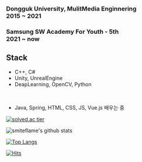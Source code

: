 ### Dongguk University, MulitMedia Enginnering <br> 2015 ~ 2021<br>
### Samsung SW Academy For Youth - 5th<br>  2021 ~ now<br>  

## Stack

- C++, C#
- Unity, UnrealEngine
- DeapLearning, OpenCV, Python
<br>

- Java, Spring, HTML, CSS, JS, Vue.js 배우는 중


[![solved.ac tier](http://mazassumnida.wtf/api/generate_badge?boj=lukigreen)](https://solved.ac/lukigreen)


![smiteflame's github stats](https://github-readme-stats.vercel.app/api?username=smiteflame&show_icons=true)


[![Top Langs](https://github-readme-stats.vercel.app/api/top-langs/?username=smiteflame)](https://github.com/smiteflame/github-readme-stats)


[![Hits](https://hits.seeyoufarm.com/api/count/incr/badge.svg?url=https%3A%2F%2Fgithub.com%2Fsmiteflame&count_bg=%2379C83D&title_bg=%23555555&icon=&icon_color=%23E7E7E7&title=hits&edge_flat=false)](https://hits.seeyoufarm.com)
